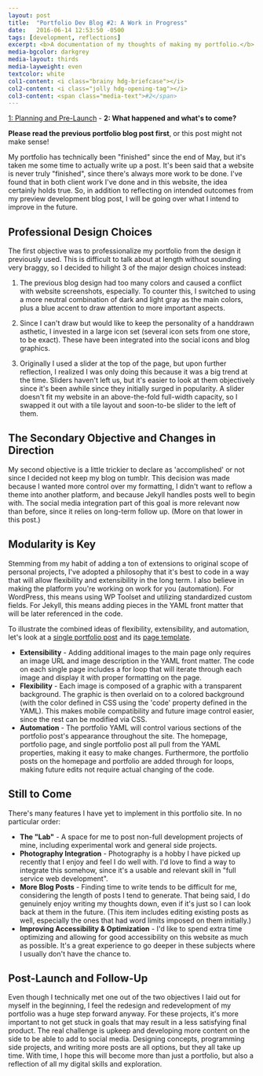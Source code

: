 ```yaml
---
layout: post
title:  "Portfolio Dev Blog #2: A Work in Progress"
date:   2016-06-14 12:53:50 -0500
tags: [development, reflections]
excerpt: <b>A documentation of my thoughts of making my portfolio.</b> - <i>"It's been said that a website is never truly "finished", since there's always more work to be done. I've found that in both client work I've done and in this website, the idea certainly holds true."</i>
media-bgcolor: darkgrey
media-layout: thirds
media-layweight: even
textcolor: white
col1-content: <i class="brainy hdg-briefcase"></i>
col2-content: <i class="jolly hdg-opening-tag"></i>
col3-content: <span class="media-text">#2</span>
---
```

[1: Planning and Pre-Launch](../../../../dev-blog/2016/02/16/blog-development-1.html) - **2: What happened and what's to come?**

**Please read the previous portfolio blog post first**, or this post might not make sense!

My portfolio has technically been "finished" since the end of May, but it's taken me some time to actually write up a post. It's been said that a website is never truly "finished", since there's always more work to be done. I've found that in both client work I've done and in this website, the idea certainly holds true. So, in addition to reflecting on intended outcomes from my preview development blog post, I will be going over what I intend to improve in the future.

## Professional Design Choices
The first objective was to professionalize my portfolio from the design it previously used. This is difficult to talk about at length without sounding very braggy, so I decided to hilight 3 of the major design choices instead:

1. The previous blog design had too many colors and caused a conflict with website screenshots, especially. To counter this, I switched to using a more neutral combination of dark and light gray as the main colors, plus a blue accent to draw attention to more important aspects.

2. Since I can't draw but would like to keep the personality of a handdrawn asthetic, I invested in a large icon set (several icon sets from one store, to be exact). These have been integrated into the social icons and blog graphics.

3. Originally I used a slider at the top of the page, but upon further reflection, I realized I was only doing this because it was a big trend at the time. Sliders haven't left us, but it's easier to look at them objectively since it's been awhile since they initially surged in popularity. A slider doesn't fit my website in an above-the-fold full-width capacity, so I swapped it out with a tile layout and soon-to-be slider to the left of them.

## The Secondary Objective and Changes in Direction
My second objective is a little trickier to declare as 'accomplished' or not since I decided not keep my blog on tumblr. This decision was made because I wanted more control over my formatting, I didn't want to reflow a theme into another platform, and because Jekyll handles posts well to begin with. The social media integration part of this goal is more relevant now than before, since it relies on long-term follow up. (More on that lower in this post.)

## Modularity is Key
Stemming from my habit of adding a ton of extensions to original scope of personal projects, I've adopted a philosophy that it's best to code in a way that will allow flexibility and extensibility in the long term. I also believe in making the platform you're working on work for you (automation). For WordPress, this means using WP Toolset and utilizing standardized custom fields. For Jekyll, this means adding pieces in the YAML front matter that will be later referenced in the code.

To illustrate the combined ideas of flexibility, extensibility, and automation, let's look at a [single portfolio post](https://github.com/emilyeserven/emilyeserven.github.io/blob/master/_portfolio/epm.md) and its [page template](https://github.com/emilyeserven/emilyeserven.github.io/blob/master/_layouts/portfolio.html).

- **Extensibility** - Adding additional images to the main page only requires an image URL and image description in the YAML front matter. The code on each single page includes a for loop that will iterate through each image and display it with proper formatting on the page.
- **Flexibility** - Each image is composed of a graphic with a transparent background. The graphic is then overlaid on to a colored background (with the color defined in CSS using the 'code' property defined in the YAML). This makes mobile compatibility and future image control easier, since the rest can be modified via CSS.
- **Automation** - The portfolio YAML will control various sections of the portfolio post's appearance throughout the site. The homepage, portfolio page, and single portfolio post all pull from the YAML properties, making it easy to make changes. Furthermore, the portfolio posts on the homepage and portfolio are added through for loops, making future edits not require actual changing of the code.

## Still to Come
There's many features I have yet to implement in this portfolio site. In no particular order:

- **The "Lab"** - A space for me to post non-full development projects of mine, including experimental work and general side projects.
- **Photography Integration** - Photography is a hobby I have picked up recently that I enjoy and feel I do well with. I'd love to find a way to integrate this somehow, since it's a usable and relevant skill in "full service web development".
- **More Blog Posts** - Finding time to write tends to be difficult for me, considering the length of posts I tend to generate. That being said, I do genuinely enjoy writing my thoughts down, even if it's just so I can look back at them in the future. (This item includes editing existing posts as well, especially the ones that had word limits imposed on them initially.)
- **Improving Accessibility & Optimization** - I'd like to spend extra time optimizing and allowing for good accessibility on this website as much as possible. It's a great experience to go deeper in these subjects where I usually don't have the chance to.

## Post-Launch and Follow-Up
Even though I technically met one out of the two objectives I laid out for myself in the beginning, I feel the redesign and redevelopment of my portfolio was a huge step forward anyway. For these projects, it's more important to not get stuck in goals that may result in a less satisfying final product. The real challenge is upkeep and developing more content on the side to be able to add to social media. Designing concepts, programming side projects, and writing more posts are all options, but they all take up time. With time, I hope this will become more than just a portfolio, but also a reflection of all my digital skills and exploration.
